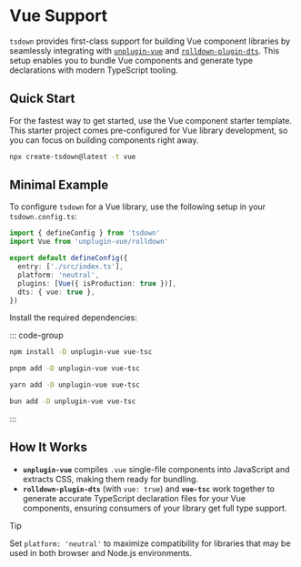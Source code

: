 # Vue Support

`tsdown` provides first-class support for building Vue component libraries by seamlessly integrating with [`unplugin-vue`](https://github.com/unplugin/unplugin-vue) and [`rolldown-plugin-dts`](https://github.com/sxzz/rolldown-plugin-dts). This setup enables you to bundle Vue components and generate type declarations with modern TypeScript tooling.

## Quick Start

For the fastest way to get started, use the Vue component starter template. This starter project comes pre-configured for Vue library development, so you can focus on building components right away.

```bash
npx create-tsdown@latest -t vue
```

## Minimal Example

To configure `tsdown` for a Vue library, use the following setup in your `tsdown.config.ts`:

```ts [tsdown.config.ts]
import { defineConfig } from 'tsdown'
import Vue from 'unplugin-vue/rolldown'

export default defineConfig({
  entry: ['./src/index.ts'],
  platform: 'neutral',
  plugins: [Vue({ isProduction: true })],
  dts: { vue: true },
})
```

Install the required dependencies:

::: code-group

```sh [npm]
npm install -D unplugin-vue vue-tsc
```

```sh [pnpm]
pnpm add -D unplugin-vue vue-tsc
```

```sh [yarn]
yarn add -D unplugin-vue vue-tsc
```

```sh [bun]
bun add -D unplugin-vue vue-tsc
```

:::

## How It Works

- **`unplugin-vue`** compiles `.vue` single-file components into JavaScript and extracts CSS, making them ready for bundling.
- **`rolldown-plugin-dts`** (with `vue: true`) and **`vue-tsc`** work together to generate accurate TypeScript declaration files for your Vue components, ensuring consumers of your library get full type support.

> [!TIP]
> Set `platform: 'neutral'` to maximize compatibility for libraries that may be used in both browser and Node.js environments.
